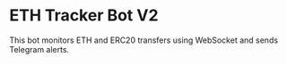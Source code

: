 # ETH Tracker Bot V2
This bot monitors ETH and ERC20 transfers using WebSocket and sends Telegram alerts.